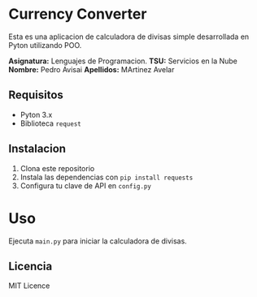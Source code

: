 # Currency Converter

Esta es una aplicacion de calculadora de divisas simple desarrollada en Pyton utilizando POO. 

**Asignatura:** Lenguajes de Programacion.
**TSU:** Servicios en la Nube
**Nombre:** Pedro Avisai
**Apellidos:** MArtinez Avelar

## Requisitos

- Pyton 3.x
- Biblioteca `request`

## Instalacion

1. Clona este repositorio
2. Instala las dependencias con `pip install requests`
3. Configura tu clave de API en `config.py`

# Uso

Ejecuta `main.py` para iniciar la calculadora de divisas.

## Licencia

MIT Licence